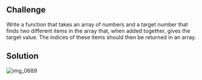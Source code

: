 ## Challenge

Write a function that takes an array of numbers and a target number that finds two different items in the array that, when added together, gives the target value. The indices of these items should then be returned in an array.

## Solution
![img_0689](https://user-images.githubusercontent.com/34176171/45579836-c4dbf500-b83f-11e8-89e1-e86a70107a94.JPG)
